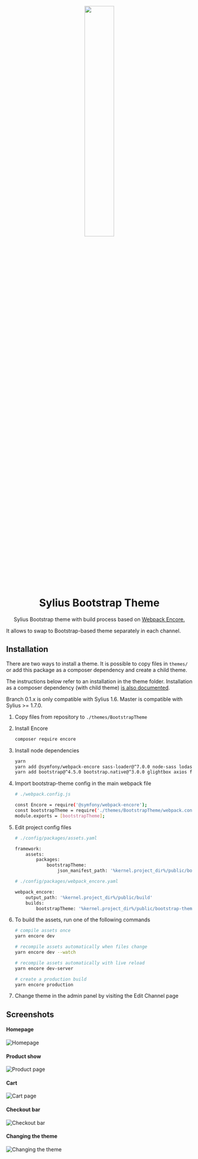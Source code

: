 <p align="center">
    <img width="40%" src="https://camo.githubusercontent.com/f1a61f80abc01fe14ab9d8820fd048ad817f92dc2e4fa65d3271d350b9a78749/68747470733a2f2f64656d6f2e73796c6975732e636f6d2f6173736574732f73686f702f696d672f6c6f676f2e706e67" />
    <h1 align="center">Sylius Bootstrap Theme</h1>
    <p align="center">Sylius Bootstrap theme with build process based on <a target="_blank" href="https://symfony.com/doc/current/frontend.html">Webpack Encore.</a></p>
    It allows to swap to Bootstrap-based theme separately in each channel.
</p>

Installation
------------

There are two ways to install a theme. It is possible to copy files in `themes/` or add this package as a composer dependency and create a child theme.

The instructions below refer to an installation in the theme folder. Installation as a composer dependency (with child theme) [is also documented](https://docs.sylius.com/en/latest/book/themes/bootstrap-theme.html).

Branch 0.1.x is only compatible with Sylius 1.6. Master is compatible with Sylius >= 1.7.0.

1. Copy files from repository to `./themes/BootstrapTheme`

2. Install Encore

    ```bash
    composer require encore
    ```

3. Install node dependencies

    ```bash
    yarn
    yarn add @symfony/webpack-encore sass-loader@^7.0.0 node-sass lodash.throttle -D
    yarn add bootstrap@^4.5.0 bootstrap.native@^3.0.0 glightbox axios form-serialize @fortawesome/fontawesome-svg-core @fortawesome/free-brands-svg-icons @fortawesome/free-regular-svg-icons @fortawesome/free-solid-svg-icons
    ```

4. Import bootstrap-theme config in the main webpack file

    ```bash
    # ./webpack.config.js

    const Encore = require('@symfony/webpack-encore');
    const bootstrapTheme = require('./themes/BootstrapTheme/webpack.config');
    module.exports = [bootstrapTheme];
    ```

5. Edit project config files

    ```bash
    # ./config/packages/assets.yaml

    framework:
        assets:
            packages:
                bootstrapTheme:
                    json_manifest_path: '%kernel.project_dir%/public/bootstrap-theme/manifest.json'
    ```

    ```bash
    # ./config/packages/webpack_encore.yaml

    webpack_encore:
        output_path: '%kernel.project_dir%/public/build'
        builds:
            bootstrapTheme: '%kernel.project_dir%/public/bootstrap-theme'
    ```

6. To build the assets, run one of the following commands

    ```bash
    # compile assets once
    yarn encore dev

    # recompile assets automatically when files change
    yarn encore dev --watch

    # recompile assets automatically with live reload
    yarn encore dev-server

    # create a production build
    yarn encore production
    ```

7. Change theme in the admin panel by visiting the Edit Channel page

Screenshots
-----------

#### Homepage

![Homepage](docs/homepage.png)

#### Product show

![Product page](docs/product-page.png)


#### Cart

![Cart page](docs/cart.png)

#### Checkout bar

![Checkout bar](docs/checkout-bar.png)

#### Changing the theme
![Changing the theme](docs/edit-channel-page.png)
